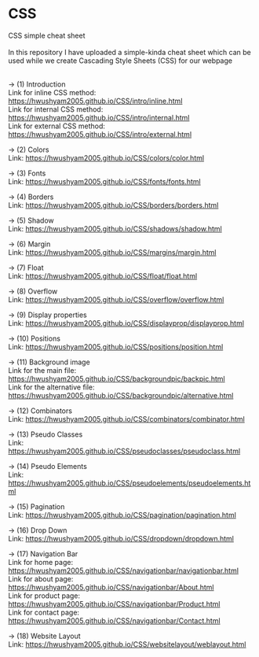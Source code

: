 # CSS
CSS simple cheat sheet
<br>
<br>
In this repository I have uploaded a simple-kinda cheat sheet which can be used while we create Cascading Style Sheets (CSS) for our webpage
<br>
<br>

-> (1) Introduction
<br>
Link for inline CSS method: https://hwushyam2005.github.io/CSS/intro/inline.html
<br>
Link for internal CSS method: https://hwushyam2005.github.io/CSS/intro/internal.html
<br>
Link for external CSS method: https://hwushyam2005.github.io/CSS/intro/external.html
<br>

-> (2) Colors
<br>
Link: https://hwushyam2005.github.io/CSS/colors/color.html
<br>

-> (3) Fonts
<br>
Link: https://hwushyam2005.github.io/CSS/fonts/fonts.html
<br>

-> (4) Borders
<br>
Link: https://hwushyam2005.github.io/CSS/borders/borders.html
<br>

-> (5) Shadow
<br>
Link: https://hwushyam2005.github.io/CSS/shadows/shadow.html
<br>

-> (6) Margin
<br>
Link: https://hwushyam2005.github.io/CSS/margins/margin.html
<br>

-> (7) Float
<br>
Link: https://hwushyam2005.github.io/CSS/float/float.html
<br>

-> (8) Overflow
<br>
Link: https://hwushyam2005.github.io/CSS/overflow/overflow.html
<br>

-> (9) Display properties
<br>
Link: https://hwushyam2005.github.io/CSS/displayprop/displayprop.html
<br>

-> (10) Positions
<br>
Link: https://hwushyam2005.github.io/CSS/positions/position.html
<br>

-> (11) Background image
<br>
Link for the main file: https://hwushyam2005.github.io/CSS/backgroundpic/backpic.html
<br>
Link for the alternative file: https://hwushyam2005.github.io/CSS/backgroundpic/alternative.html
<br>

-> (12) Combinators
<br> 
Link: https://hwushyam2005.github.io/CSS/combinators/combinator.html
<br>

-> (13) Pseudo Classes
<br>
Link: https://hwushyam2005.github.io/CSS/pseudoclasses/pseudoclass.html
<br>

-> (14) Pseudo Elements
<br>
Link: https://hwushyam2005.github.io/CSS/pseudoelements/pseudoelements.html
<br>

-> (15) Pagination 
<br>
Link: https://hwushyam2005.github.io/CSS/pagination/pagination.html
<br>

-> (16) Drop Down 
<br>
Link: https://hwushyam2005.github.io/CSS/dropdown/dropdown.html
<br>

-> (17) Navigation Bar
<br>
Link for home page: https://hwushyam2005.github.io/CSS/navigationbar/navigationbar.html
<br>
Link for about page: https://hwushyam2005.github.io/CSS/navigationbar/About.html
<br>
Link for product page: https://hwushyam2005.github.io/CSS/navigationbar/Product.html
<br>
Link for contact page: https://hwushyam2005.github.io/CSS/navigationbar/Contact.html
<br>

-> (18) Website Layout
<br>
Link: https://hwushyam2005.github.io/CSS/websitelayout/weblayout.html
<br>


